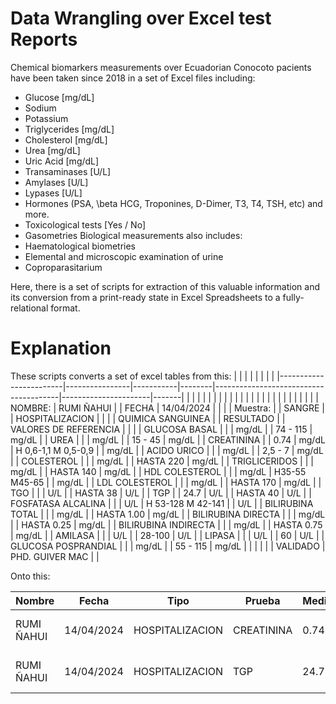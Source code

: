 # Data Wrangling over Excel test Reports

Chemical biomarkers measurements over Ecuadorian Conocoto pacients have been taken since 2018 in a set of Excel files including:
 - Glucose [mg/dL]
 - Sodium 
 - Potassium
 - Triglycerides [mg/dL]
 - Cholesterol [mg/dL]
 - Urea [mg/dL]
 - Uric Acid [mg/dL]
 - Transaminases [U/L]
 - Amylases [U/L]
 - Lypases [U/L]
 - Hormones (PSA, \beta HCG, Troponines, D-Dimer, T3, T4, TSH, etc) and more.
 - Toxicological tests [Yes / No]
 - Gasometries
Biological measurements also includes:
- Haematological biometries
- Elemental and microscopic examination of urine
- Coproparasitarium

Here, there is a set of scripts for extraction of this valuable information and its conversion from a print-ready state in Excel Spreadsheets to a fully-relational format.
# Explanation
These scripts converts a set of excel tables from this:
|                        |                |           |        |                                       |                      |       |
|------------------------|----------------|-----------|--------|---------------------------------------|----------------------|-------|
|                        |                |           |        |                                       |                      |       |
|                        |                |           |        |                                       |                      |       |
|                        |                |           |        |                                       |                      |       |
| NOMBRE:                | RUMI ÑAHUI     |           | FECHA  |               14/04/2024              |                      |       |
| Muestra:               |                | SANGRE    |        | HOSPITALIZACION                       |                      |       |
| QUIMICA SANGUINEA      |                | RESULTADO |        |           VALORES DE REFERENCIA       |                      |       |
| GLUCOSA   BASAL        |                |           | mg/dL  |                                       |       74 - 115       | mg/dL |
| UREA                   |                |           | mg/dL  |                                       |        15 - 45       | mg/dL |
| CREATININA             |                |      0.74 | mg/dL  |               H 0,6-1,1    M 0,5-0,9  |                      | mg/dL |
| ACIDO   URICO          |                |           | mg/dL  |                                       |      2,5  -  7       | mg/dL |
| COLESTEROL             |                |           | mg/dL  |                                       |      HASTA  220      | mg/dL |
| TRIGLICERIDOS          |                |           | mg/dL  |                                       |       HASTA 140      | mg/dL |
| HDL   COLESTEROL       |                |           | mg/dL  |                     H35-55  M45-65    |                      | mg/dL |
| LDL   COLESTEROL       |                |           | mg/dL  |                                       |       HASTA 170      | mg/dL |
| TGO                    |                |           | U/L    |                                       |       HASTA  38      | U/L   |
| TGP                    |                |      24.7 | U/L    |                                       |       HASTA  40      | U/L   |
| FOSFATASA   ALCALINA   |                |           | U/L    |                  H 53-128  M 42-141   |                      | U/L   |
| BILIRUBINA   TOTAL     |                |           | mg/dL  |                                       |      HASTA 1.00      | mg/dL |
| BILIRUBINA  DIRECTA    |                |           | mg/dL  |                                       |      HASTA 0.25      | mg/dL |
| BILIRUBINA   INDIRECTA |                |           | mg/dL  |                                       |      HASTA 0.75      | mg/dL |
| AMILASA                |                |           | U/L    |                                       |        28-100        | U/L   |
| LIPASA                 |                |           | U/L    |                                       |          60          | U/L   |
| GLUCOSA   POSPRANDIAL  |                |           | mg/dL  |                                       |       55 - 115       | mg/dL |
|                        |                |           |        | VALIDADO                              | PHD. GUIVER MAC      |       |

Onto this:

| Nombre     | Fecha      | Tipo            | Prueba     | Medicion | Tech            |
|------------|------------|-----------------|------------|----------|-----------------|
| RUMI ÑAHUI | 14/04/2024 | HOSPITALIZACION | CREATININA | 0.74     | PHD. GUIVER MAC |
| RUMI ÑAHUI | 14/04/2024 | HOSPITALIZACION | TGP        | 24.7     | PHD. GUIVER MAC |
